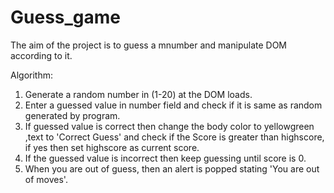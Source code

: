 # Guess_game
The aim of the project is to guess a mnumber and manipulate DOM according to it.


Algorithm:
1. Generate a random number in (1-20) at the DOM loads.
2. Enter a guessed value in number field and check if it is same as random generated by program.
3. If guessed value is correct then change the body color to yellowgreen ,text to 'Correct Guess' and check if the Score is greater than highscore, if yes then set highscore as current score. 
4. If the guessed value is incorrect then keep guessing until score is 0.
5. When you are out of guess, then an alert is popped stating 'You are out of moves'.
